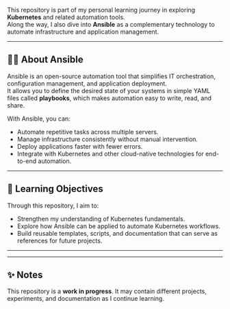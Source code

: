 
This repository is part of my personal learning journey in exploring **Kubernetes** and related automation tools.  
Along the way, I also dive into **Ansible** as a complementary technology to automate infrastructure and application management.

---

## 🧑‍💻 About Ansible
Ansible is an open-source automation tool that simplifies IT orchestration, configuration management, and application deployment.  
It allows you to define the desired state of your systems in simple YAML files called **playbooks**, which makes automation easy to write, read, and share.

With Ansible, you can:
- Automate repetitive tasks across multiple servers.
- Manage infrastructure consistently without manual intervention.
- Deploy applications faster with fewer errors.
- Integrate with Kubernetes and other cloud-native technologies for end-to-end automation.

---

## 🎯 Learning Objectives
Through this repository, I aim to:
- Strengthen my understanding of Kubernetes fundamentals.  
- Explore how Ansible can be applied to automate Kubernetes workflows.  
- Build reusable templates, scripts, and documentation that can serve as references for future projects.  

---


---

## ✨ Notes
This repository is a **work in progress**. It may contain different projects, experiments, and documentation as I continue learning.  

